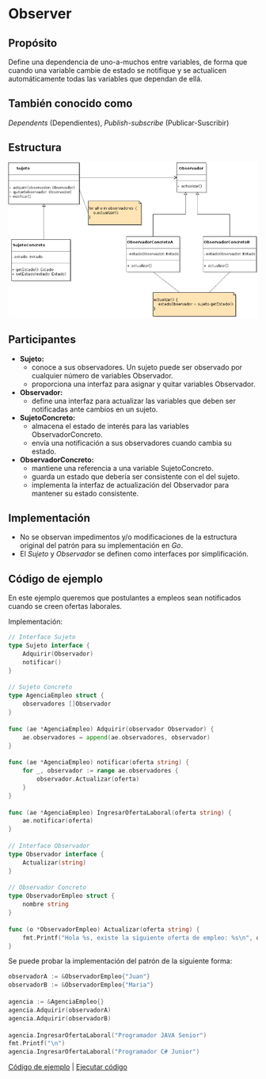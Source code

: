 # Observer

## Propósito

Define una dependencia de uno-a-muchos entre variables, de forma que cuando una variable cambie de estado se notifique y se actualicen automáticamente todas las variables que dependan de ellá.

## También conocido como

_Dependents_ \(Dependientes\), _Publish-subscribe_ \(Publicar-Suscribir\)

## Estructura

![](../../../.gitbook/assets/observer.png)

## Participantes

* **Sujeto:**
  * conoce a sus observadores. Un sujeto puede ser observado por cualquier número de variables Observador.
  * proporciona una interfaz para asignar y quitar variables Observador.
* **Observador:**
  * define una interfaz para actualizar las variables que deben ser notificadas ante cambios en un sujeto.
* **SujetoConcreto:**
  * almacena el estado de interés para las variables ObservadorConcreto.
  * envía una notificación a sus observadores cuando cambia su estado.
* **ObservadorConcreto:**
  * mantiene una referencia a una variable SujetoConcreto.
  * guarda un estado que debería ser consistente con el del sujeto.
  * implementa la interfaz de actualización del Observador para mantener su estado consistente.

## Implementación

* No se observan impedimentos y/o modificaciones de la estructura original del patrón para su implementación en _Go_.
* El _Sujeto_ y _Observador_ se definen como interfaces por simplificación.

## Código de ejemplo

En este ejemplo queremos que postulantes a empleos sean notificados cuando se creen ofertas laborales.

Implementación:

```go
// Interface Sujeto
type Sujeto interface {
    Adquirir(Observador)
    notificar()
}

// Sujeto Concreto
type AgenciaEmpleo struct {
    observadores []Observador
}

func (ae *AgenciaEmpleo) Adquirir(observador Observador) {
    ae.observadores = append(ae.observadores, observador)
}

func (ae *AgenciaEmpleo) notificar(oferta string) {
    for _, observador := range ae.observadores {
        observador.Actualizar(oferta)
    }
}

func (ae *AgenciaEmpleo) IngresarOfertaLaboral(oferta string) {
    ae.notificar(oferta)
}

// Interface Observador
type Observador interface {
    Actualizar(string)
}

// Observador Concreto
type ObservadorEmpleo struct {
    nombre string
}

func (o *ObservadorEmpleo) Actualizar(oferta string) {
    fmt.Printf("Hola %s, existe la siguiente oferta de empleo: %s\n", o.nombre, oferta)
}
```

Se puede probar la implementación del patrón de la siguiente forma:

```go
observadorA := &ObservadorEmpleo{"Juan"}
observadorB := &ObservadorEmpleo{"Maria"}

agencia := &AgenciaEmpleo{}
agencia.Adquirir(observadorA)
agencia.Adquirir(observadorB)

agencia.IngresarOfertaLaboral("Programador JAVA Senior")
fmt.Printf("\n")
agencia.IngresarOfertaLaboral("Programador C# Junior")
```

[Código de ejemplo](https://github.com/danielspk/designpatternsingo/tree/master/patrones/comportamiento/observer) \| [Ejecutar código](https://play.golang.org/p/7CAEfYjM1lr)

